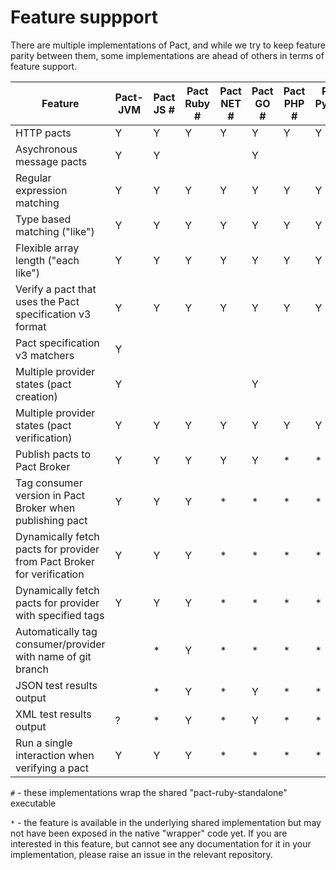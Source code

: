 # Feature suppport

There are multiple implementations of Pact, and while we try to keep feature parity between them, some implementations are ahead of others in terms of feature support.

| Feature                                                                | Pact-JVM | Pact JS # | Pact Ruby # | Pact NET # | Pact GO # | Pact PHP # | Pact Python # |Pact Swift # | Pactman | Scala Pact |
|------------------------------------------------------------------------|----------|---------  |-------------|------------| ----------|------------|---------------|-------------|---------|------------|
| HTTP pacts                                                             | Y        | Y         | Y           | Y          | Y         | Y          | Y             |Y            | Y       | Y          |
| Asychronous message pacts                                              | Y        | Y         |             |            | Y         |            |               |             | ?       |            |
| Regular expression matching                                            | Y        | Y         | Y           | Y          | Y         | Y          | Y             |Y            | Y       | Y          |
| Type based matching ("like")                                           | Y        | Y         | Y           | Y          | Y         | Y          | Y             |Y            | Y       | Y          |
| Flexible array length ("each like")                                    | Y        | Y         | Y           | Y          | Y         | Y          | Y             |Y            | Y       | Y          |
| Verify a pact that uses the Pact specification v3 format               | Y        | Y         | Y           | Y          | Y         | Y          | Y             |Y            | Y       | ?          |
| Pact specification v3 matchers                                         | Y        |           |             |            |           |            |               |             | Y       | ?          |
| Multiple provider states (pact creation)                               | Y        |           |             |            | Y         |            |               |             | ?       | ?          |
| Multiple provider states (pact verification)                           | Y        | Y         | Y           | Y          | Y         | Y          | Y             |Y            | ?       | ?          |
| Publish pacts to Pact Broker                                           | Y        | Y         | Y           | Y          | Y         | *          | *             |*            | Y       | ?          |
| Tag consumer version in Pact Broker when publishing pact               | Y        | Y         | Y           | *          | *         | *          | *             |*            | ?       | ?          |
| Dynamically fetch pacts for provider from Pact Broker for verification | Y        | Y         | Y           | *          | *         | *          | *             |*            | Y       | ?          |
| Dynamically fetch pacts for provider with specified tags               | Y        | Y         | Y           | *          | *         | *          | *             |*            | ?       | ?          |
| Automatically tag consumer/provider with name of git branch            |          | *         | Y           | *          | *         | *          | *             |*            |         |            |
| JSON test results output                                               |          | *         | Y           | *          | Y         | *          | *             |*            |         |            |
| XML test results output                                                | ?        | *         | Y           | *          | Y         | *          | *             |*            |         |            |
| Run a single interaction when verifying a pact                         | Y        | Y         | Y           | *          | *         | *          | *             |*            | ?       | ?          |

`#` - these implementations wrap the shared "pact-ruby-standalone" executable

`*` - the feature is available in the underlying shared implementation but may not have been exposed in the native "wrapper" code yet. If you are interested in this feature, but cannot see any documentation for it in your implementation, please raise an issue in the relevant repository.
